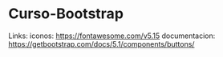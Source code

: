 # Curso-Bootstrap
Links:
    iconos: https://fontawesome.com/v5.15
    documentacion: https://getbootstrap.com/docs/5.1/components/buttons/